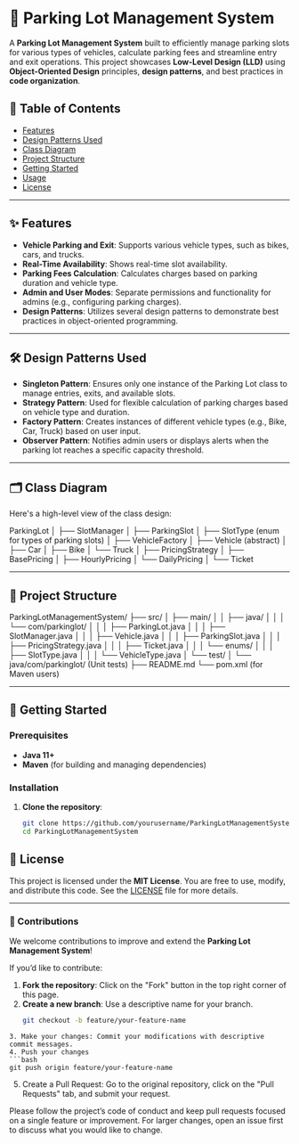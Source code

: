 # 🚗 Parking Lot Management System

A **Parking Lot Management System** built to efficiently manage parking slots for various types of vehicles, calculate parking fees and streamline entry and exit operations. This project showcases **Low-Level Design (LLD)** using **Object-Oriented Design** principles, **design patterns**, and best practices in **code organization**.

## 📝 Table of Contents
- [Features](#features)
- [Design Patterns Used](#design-patterns-used)
- [Class Diagram](#class-diagram)
- [Project Structure](#project-structure)
- [Getting Started](#getting-started)
- [Usage](#usage)
- [License](#license)

---

## ✨ Features

- **Vehicle Parking and Exit**: Supports various vehicle types, such as bikes, cars, and trucks.
- **Real-Time Availability**: Shows real-time slot availability.
- **Parking Fees Calculation**: Calculates charges based on parking duration and vehicle type.
- **Admin and User Modes**: Separate permissions and functionality for admins (e.g., configuring parking charges).
- **Design Patterns**: Utilizes several design patterns to demonstrate best practices in object-oriented programming.

---

## 🛠️ Design Patterns Used

- **Singleton Pattern**: Ensures only one instance of the Parking Lot class to manage entries, exits, and available slots.
- **Strategy Pattern**: Used for flexible calculation of parking charges based on vehicle type and duration.
- **Factory Pattern**: Creates instances of different vehicle types (e.g., Bike, Car, Truck) based on user input.
- **Observer Pattern**: Notifies admin users or displays alerts when the parking lot reaches a specific capacity threshold.

---

## 🗂️ Class Diagram

Here's a high-level view of the class design:

ParkingLot │ ├── SlotManager │ ├── ParkingSlot │ ├── SlotType (enum for types of parking slots) │ ├── VehicleFactory │ ├── Vehicle (abstract) │ ├── Car │ ├── Bike │ └── Truck │ ├── PricingStrategy │ ├── BasePricing │ ├── HourlyPricing │ └── DailyPricing │ └── Ticket



---

## 📂 Project Structure

ParkingLotManagementSystem/ ├── src/ │ ├── main/ │ │ ├── java/ │ │ │ └── com/parkinglot/ │ │ │ ├── ParkingLot.java │ │ │ ├── SlotManager.java │ │ │ ├── Vehicle.java │ │ │ ├── ParkingSlot.java │ │ │ ├── PricingStrategy.java │ │ │ ├── Ticket.java │ │ │ └── enums/ │ │ │ ├── SlotType.java │ │ │ └── VehicleType.java │ └── test/ │ └── java/com/parkinglot/ (Unit tests) ├── README.md └── pom.xml (for Maven users)

---

## 🚀 Getting Started

### Prerequisites

- **Java 11+**
- **Maven** (for building and managing dependencies)

### Installation

1. **Clone the repository**:
   ```bash
   git clone https://github.com/yourusername/ParkingLotManagementSystem.git
   cd ParkingLotManagementSystem
   ```


## 📜 License

This project is licensed under the **MIT License**. You are free to use, modify, and distribute this code. See the [LICENSE](LICENSE) file for more details.

---

### 📢 Contributions

We welcome contributions to improve and extend the **Parking Lot Management System**!

If you’d like to contribute:
1. **Fork the repository**: Click on the "Fork" button in the top right corner of this page.
2. **Create a new branch**: Use a descriptive name for your branch.
   ```bash
   git checkout -b feature/your-feature-name
```
3. Make your changes: Commit your modifications with descriptive commit messages.
4. Push your changes
```bash 
git push origin feature/your-feature-name

```
5. Create a Pull Request: Go to the original repository, click on the "Pull Requests" tab, and submit your request.

Please follow the project’s code of conduct and keep pull requests focused on a single feature or improvement. For larger changes, open an issue first to discuss what you would like to change.


